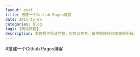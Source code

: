 ```yaml
---
layout: post
title: 搭建一个Github Pages博客
date: 2015-11-05
categories: blog
tags: [网站搭建]
description: 本教程不保证完整，但可以参考，最终解释权归本网站所有。
---
```

#搭建一个Github Pages博客
